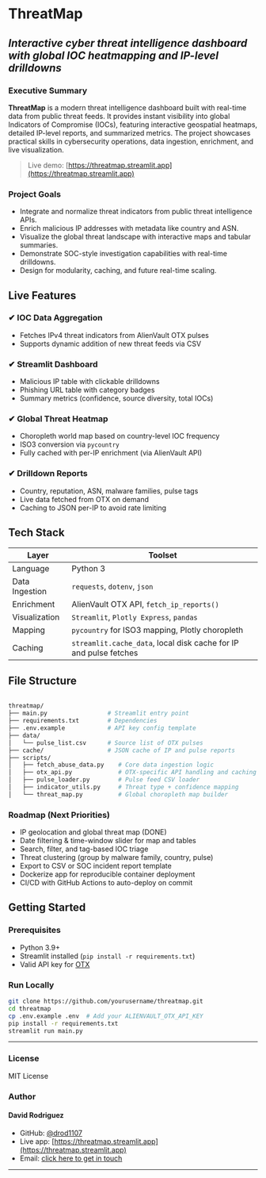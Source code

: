 # ThreatMap

## _Interactive cyber threat intelligence dashboard with global IOC heatmapping and IP-level drilldowns_

### Executive Summary

**ThreatMap** is a modern threat intelligence dashboard built with real-time data from public threat feeds. It provides instant visibility into global Indicators of Compromise (IOCs), featuring interactive geospatial heatmaps, detailed IP-level reports, and summarized metrics. The project showcases practical skills in cybersecurity operations, data ingestion, enrichment, and live visualization.

> Live demo: [https://threatmap.streamlit.app](https://threatmap.streamlit.app)

### Project Goals

- Integrate and normalize threat indicators from public threat intelligence APIs.
- Enrich malicious IP addresses with metadata like country and ASN.
- Visualize the global threat landscape with interactive maps and tabular summaries.
- Demonstrate SOC-style investigation capabilities with real-time drilldowns.
- Design for modularity, caching, and future real-time scaling.

## Live Features

### ✔ IOC Data Aggregation

- Fetches IPv4 threat indicators from AlienVault OTX pulses
- Supports dynamic addition of new threat feeds via CSV

### ✔ Streamlit Dashboard

- Malicious IP table with clickable drilldowns
- Phishing URL table with category badges
- Summary metrics (confidence, source diversity, total IOCs)

### ✔ Global Threat Heatmap

- Choropleth world map based on country-level IOC frequency
- ISO3 conversion via `pycountry`
- Fully cached with per-IP enrichment (via AlienVault API)

### ✔ Drilldown Reports

- Country, reputation, ASN, malware families, pulse tags
- Live data fetched from OTX on demand
- Caching to JSON per-IP to avoid rate limiting

## Tech Stack

| Layer              | Toolset                                                                 |
|-------------------|-------------------------------------------------------------------------|
| Language           | Python 3                                                                |
| Data Ingestion     | `requests`, `dotenv`, `json`                                            |
| Enrichment         | AlienVault OTX API, `fetch_ip_reports()`                                |
| Visualization      | `Streamlit`, `Plotly Express`, `pandas`                                 |
| Mapping            | `pycountry` for ISO3 mapping, Plotly choropleth                         |
| Caching            | `streamlit.cache_data`, local disk cache for IP and pulse fetches       |

## File Structure

```bash

threatmap/
├── main.py                 # Streamlit entry point
├── requirements.txt        # Dependencies
├── .env.example            # API key config template
├── data/
│   └── pulse_list.csv      # Source list of OTX pulses
├── cache/                  # JSON cache of IP and pulse reports
├── scripts/
│   ├── fetch_abuse_data.py    # Core data ingestion logic
│   ├── otx_api.py             # OTX-specific API handling and caching
│   ├── pulse_loader.py        # Pulse feed CSV loader
│   ├── indicator_utils.py     # Threat type + confidence mapping
│   └── threat_map.py          # Global choropleth map builder

```

### Roadmap (Next Priorities)

- IP geolocation and global threat map (DONE)
- Date filtering & time-window slider for map and tables
- Search, filter, and tag-based IOC triage
- Threat clustering (group by malware family, country, pulse)
- Export to CSV or SOC incident report template
- Dockerize app for reproducible container deployment
- CI/CD with GitHub Actions to auto-deploy on commit

## Getting Started

### Prerequisites

- Python 3.9+
- Streamlit installed (`pip install -r requirements.txt`)
- Valid API key for [OTX](https://otx.alienvault.com)

### Run Locally

```bash
git clone https://github.com/yourusername/threatmap.git
cd threatmap
cp .env.example .env  # Add your ALIENVAULT_OTX_API_KEY
pip install -r requirements.txt
streamlit run main.py
```

---

### License

MIT License

### Author

#### David Rodriguez

- GitHub: [@drod1107](https://github.com/drod1107)
- Live app: [https://threatmap.streamlit.app](https://threatmap.streamlit.app)
- Email: [click here to get in touch](mailto:80010850+drod1107@users.noreply.github.com)

---
